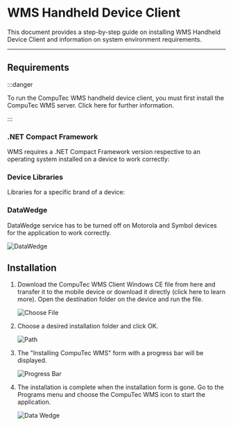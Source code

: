 # WMS Handheld Device Client

This document provides a step-by-step guide on installing WMS Handheld Device Client and information on system environment requirements.

---

## Requirements

:::danger

To run the CompuTec WMS handheld device client, you must first install the CompuTec WMS server. Click here for further information.

:::

### .NET Compact Framework

WMS requires a .NET Compact Framework version respective to an operating system installed on a device to work correctly:

<!-- | **For Windows CE**                         | [Download](./media/windows%20ce.zip)                              | -->
<!-- |--------------------------------------------|-------------------------------------------------------------------| -->
<!-- | **For: Windows Mobile, Handheld Compact**  | [Download](./media/windows%20mobile%20i%20handheld%20compact.zip) | -->

### Device Libraries

Libraries for a specific brand of a device:

<!-- | Intermec with Windows CE 5 and Windows Mobile 5 | [Download](./media/win%20ce%205%20i%20wm%205.zip) | -->
<!-- |:-----------------------------------------------:|---------------------| -->
<!-- | Intermec with Windows CE 6 and Windows Mobile 6 | [Download](./media/win%20ce%206%20i%20wm6.zip)            | -->
<!-- | Symbol                     | [Download](./media/symbol.zip)            | -->

### DataWedge

DataWedge service has to be turned off on Motorola and Symbol devices for the application to work correctly.

![DataWedge](./media/data-wedge.png)

## Installation

1. Download the CompuTec WMS Client Windows CE file from here and transfer it to the mobile device or download it directly (click here to learn more). Open the destination folder on the device and run the file.

   ![Choose File](./media/choose-file.png)

2. Choose a desired installation folder and click OK.

   ![Path](./media/path.png)

3. The "Installing CompuTec WMS" form with a progress bar will be displayed.

   ![Progress Bar](./media/progress-bar.png)

4. The installation is complete when the installation form is gone. Go to the Programs menu and choose the CompuTec WMS icon to start the application.

   ![Data Wedge](./media/data-wedge-wms.png)
